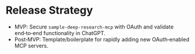 # Release Strategy
- MVP: Secure `sample-deep-research-mcp` with OAuth and validate end‑to‑end functionality in ChatGPT.
- Post‑MVP: Template/boilerplate for rapidly adding new OAuth‑enabled MCP servers.
